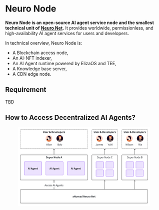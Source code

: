 # Neuro Node

**Neuro Node is an open-source AI agent service node and the smallest technical unit of** [**Neuro Net**](./)**.** It provides worldwide, permissionless, and high-availability AI agent services for users and developers.

In technical overview, Neuro Node is:

* A Blockchain access node,
* An AI-NFT indexer,
* An AI Agent runtime powered by ElizaOS and TEE,
* A Knowledge base server,
* A CDN edge node.

## Requirement

TBD

## How to Access Decentralized AI Agents?

<figure><img src="../../.gitbook/assets/image (5) (1) (1) (1) (1).png" alt=""><figcaption></figcaption></figure>
